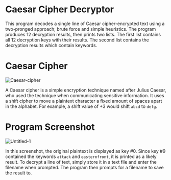 # Caesar Cipher Decryptor
This program decodes a single line of Caesar cipher-encrypted
text using a two-pronged approach; brute force and simple heuristics. The program
produces 12 decryption results, then prints two lists. The first list contains
all 12 decryption keys with their results. The second list contains the decryption results
which contain keywords.

# Caesar Cipher
![Caesar-cipher](https://user-images.githubusercontent.com/95890436/209759606-fd1893a9-0eea-4d11-b8f1-ee694274132f.png)

A Caesar cipher is a simple encryption technique named after Julius Caesar, who used the technique when communicating sensitive information.
It uses a shift cipher to move a plaintext character a fixed amount of spaces apart in the alphabet. For example, a shift value of +3 would shift ```abcd``` to ```defg```.



# Program Screenshot
![Untitled-1](https://user-images.githubusercontent.com/95890436/199611621-21a04a04-6a69-4c33-984c-70202a674fff.png)

In this screenshot, the original plaintext is displayed as key #0. Since key #9 contained the keywords ```attack``` and ```easternfront```, it is printed as a likely result. To
decrypt a line of text, simply store it in a text file and enter the filename when prompted. The program then prompts for a filename to save the result
to.

